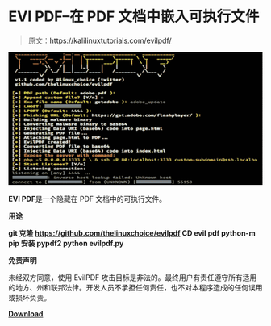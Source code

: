# EVI PDF–在 PDF 文档中嵌入可执行文件

> 原文：<https://kalilinuxtutorials.com/evilpdf/>

[![EvilPDF – Embedding Executable Files In PDF Documents](img/993d374c16af25a23c53c6e554190e8b.png "EvilPDF – Embedding Executable Files In PDF Documents")](https://1.bp.blogspot.com/-LX8Xv0OzIcI/XvZNpYuezwI/AAAAAAAAGuU/uWb7zrsPNAEPC-pH4dJXEJiaODUEl2uIQCLcBGAsYHQ/s1600/EvilPDF%25281%2529.png)

**EVI PDF**是一个隐藏在 PDF 文档中的可执行文件。

**用途**

**git 克隆 https://github.com/thelinuxchoice/evilpdf
CD evil pdf
python-m pip 安装 pypdf2
python evilpdf.py**

**免责声明**

未经双方同意，使用 EvilPDF 攻击目标是非法的。最终用户有责任遵守所有适用的地方、州和联邦法律。开发人员不承担任何责任，也不对本程序造成的任何误用或损坏负责。

[**Download**](https://github.com/thelinuxchoice/evilpdf)